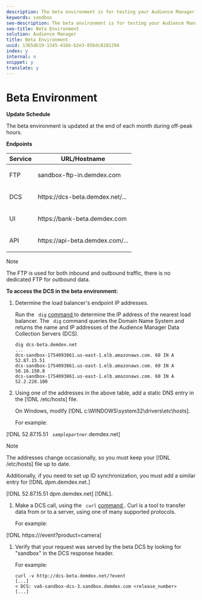 ```yaml
---
description: The beta environment is for testing your Audience Manager implementation. Changes made in beta do not affect production data. Contact your Audience Manager Partner Solutions representative if you're interested in using the beta environment.
keywords: sandbox
seo-description: The beta environment is for testing your Audience Manager implementation. Changes made in beta do not affect production data. Contact your Audience Manager Partner Solutions representative if you're interested in using the beta environment.
seo-title: Beta Environment
solution: Audience Manager
title: Beta Environment
uuid: 1365db19-1345-41bb-b2e3-85bdc8281294
index: y
internal: n
snippet: y
translate: y
---
```


# Beta Environment

**Update Schedule** 

The beta environment is updated at the end of each month during off-peak hours. 


<!-- Added re: AAM-30826. -->


**Endpoints** 

<table id="table_6F388D1F7EC74D859D32ACAB56788412"> 
 <thead> 
  <tr> 
   <th colname="col1" class="entry"> Service </th> 
   <th colname="col2" class="entry"> URL/Hostname </th> 
  </tr> 
 </thead>
 <tbody> 
  <tr> 
   <td colname="col1"> <p>FTP </p> </td> 
   <td colname="col2"> <p> <span class="filepath"> sandbox-ftp-in.demdex.com </span> </p> </td> 
  </tr> 
  <tr> 
   <td colname="col1"> <p>DCS </p> </td> 
   <td colname="col2"> <p> <span class="filepath"> https://dcs-beta.demdex.net/... </span> </p> </td> 
  </tr> 
  <tr> 
   <td colname="col1"> <p>UI </p> </td> 
   <td colname="col2"> <p> <span class="filepath"> https://bank-beta.demdex.com </span> </p> </td> 
  </tr> 
  <tr> 
   <td colname="col1"> <p>API </p> </td> 
   <td colname="col2"> <p> <span class="filepath"> https://api-beta.demdex.com/... </span> </p> </td> 
  </tr> 
 </tbody> 
</table>


>[!NOTE]
>
>The FTP is used for both inbound and outbound traffic, there is no dedicated FTP for outbound data.



**To access the DCS in the beta environment:** 

1. Determine the load balancer's endpoint IP addresses. 

   Run the ` dig` [ command ](https://en.wikipedia.org/wiki/Dig_(command)) to determine the IP address of the nearest load balancer. The ` dig` command queries the Domain Name System and returns the name and IP addresses of the Audience Manager Data Collection Servers (DCS). 

   ```
   dig dcs-beta.demdex.net 
   ... 
   dcs-sandbox-1754093861.us-east-1.elb.amazonaws.com. 60 IN A 52.87.15.51 
   dcs-sandbox-1754093861.us-east-1.elb.amazonaws.com. 60 IN A 50.16.150.8 
   dcs-sandbox-1754093861.us-east-1.elb.amazonaws.com. 60 IN A 52.2.228.100
   ```

1. Using one of the addresses in the above table, add a static DNS entry in the [!DNL  /etc/hosts] file. 

   On Windows, modify [!DNL  c:\WINDOWS\system32\drivers\etc\hosts]. 

   For example: 

[!DNL  52.87.15.51 *` samplepartner`*.demdex.net] 


   >[!NOTE]
   >
   >The addresses change occasionally, so you must keep your [!DNL  /etc/hosts] file up to date. 


   Additionally, if you need to set up ID synchronization, you must add a similar entry for [!DNL  dpm.demdex.net.] 

[!DNL  52.87.15.51 dpm.demdex.net] [!DNL]. 

1. Make a DCS call, using the ` curl` [ command ](https://curl.haxx.se/docs/manpage.html). Curl is a tool to transfer data from or to a server, using one of many supported protocols. 

   For example: 

[!DNL  https://<domain>/event?product=camera] 

1. Verify that your request was served by the beta DCS by looking for "sandbox" in the DCS response header. 

   For example: 


   ```
   curl -v http://dcs-beta.demdex.net/?event 
   [...] 
   < DCS: va6-sandbox-dcs-3.sandbox.demdex.com <release_number> 
   [...]
   ```


